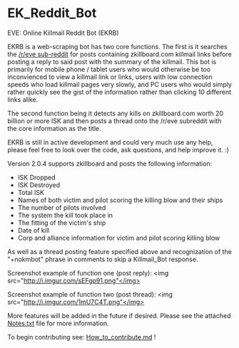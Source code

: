 EK_Reddit_Bot
=============

EVE: Online Killmail Reddit Bot (EKRB)

EKRB is a web-scraping bot has two core functions. The first is it searches the <a href="http://www.reddit.com/r/eve">/r/eve sub-reddit</a> for posts containing zkillboard.com killmail links before posting a reply to said post with the summary of the killmail. This bot is primarily for mobile phone / tablet users who would otherwise be too inconvienced to view a killmail link or links, users with low connection speeds who load killmail pages very slowly, and PC users who would simply rather quickly see the gist of the information rather than clicking 10 different links alike. 

The second function being it detects any kills on zkillboard.com worth 20 billion or more ISK and then posts a thread onto the /r/eve subreddit with the core information as the title.

EKRB is still in active development and could very much use any help, please feel free to look over the code, ask questions, and help improve it. :)

Version 2.0.4 supports zkillboard and posts the following information:
- ISK Dropped
- ISK Destroyed
- Total ISK
- Names of both victim and pilot scoring the killing blow and their ships
- The number of pilots involved
- The system the kill took place in
- The fitting of the victim's ship
- Date of kill
- Corp and alliance information for victim and pilot scoring killing blow

As well as a thread posting feature specified above and recognization of the "+nokmbot" phrase in comments to skip a Killmail_Bot response. 

Screenshot example of function one (post reply):
<img src="http://i.imgur.com/sEFgp91.png"</img>

Screenshot example of function two (post thread):
<img src="http://i.imgur.com/1mU7C4T.png"</img>

More features will be added in the future if desired.
Please see the attached <a href="https://github.com/ArnoldM904/EK_Reddit_Bot/blob/master/Notes.txt">Notes.txt</a> file for more information.

To begin contributing see: <a href="https://github.com/ArnoldM904/EK_Reddit_Bot/blob/master/How_to_contribute.md">How_to_contribute.md</a> !
